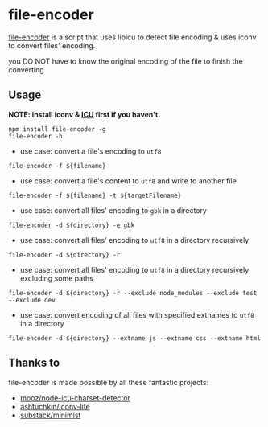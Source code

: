 # file-encoder

[file-encoder](https://github.com/leungwensen/zfinder) is a script that uses libicu to detect file encoding & uses iconv to convert files' encoding.

you DO NOT have to know the original encoding of the file to finish the converting

## Usage

<b>NOTE: install iconv & [ICU](https://github.com/mooz/node-icu-charset-detector#installing-icu) first if you haven't.</b>

```shell
npm install file-encoder -g
file-encoder -h
```

* use case: convert a file's encoding to `utf8`

```
file-encoder -f ${filename}
```

* use case: convert a file's content to `utf8` and write to another file

```
file-encoder -f ${filename} -t ${targetFilename}
```

* use case: convert all files' encoding to `gbk` in a directory

```
file-encoder -d ${directory} -e gbk
```

* use case: convert all files' encoding to `utf8` in a directory recursively

```
file-encoder -d ${directory} -r
```

* use case: convert all files' encoding to `utf8` in a directory recursively excluding some paths

```
file-encoder -d ${directory} -r --exclude node_modules --exclude test --exclude dev
```

* use case: convert encoding of all files with specified extnames to `utf8` in a directory

```
file-encoder -d ${directory} --extname js --extname css --extname html
```

## Thanks to

file-encoder is made possible by all these fantastic projects:

* [mooz/node-icu-charset-detector](https://github.com/mooz/node-icu-charset-detector)
* [ashtuchkin/iconv-lite](https://github.com/ashtuchkin/iconv-lite)
* [substack/minimist](https://github.com/substack/minimist)


